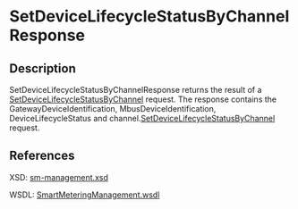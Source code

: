 <!--
SPDX-FileCopyrightText: Contributors to the GXF project

SPDX-License-Identifier: Apache-2.0
-->

# SetDeviceLifecycleStatusByChannelResponse

## Description

SetDeviceLifecycleStatusByChannelResponse returns the result of a [SetDeviceLifecycleStatusByChannel](setdevicelifecyclestatusbychannel.md) request. The response contains the GatewayDeviceIdentification, MbusDeviceIdentification, DeviceLifecycleStatus and channel.[SetDeviceLifecycleStatusByChannel](setdevicelifecyclestatusbychannel.md) request.

## References

XSD: [sm-management.xsd](https://github.com/OSGP/open-smart-grid-platform/blob/development/osgp/shared/osgp-ws-smartmetering/src/main/resources/schemas/sm-management.xsd)

WSDL: [SmartMeteringManagement.wsdl](https://github.com/OSGP/open-smart-grid-platform/blob/development/osgp/shared/osgp-ws-smartmetering/src/main/resources/SmartMeteringManagement.wsdl)


